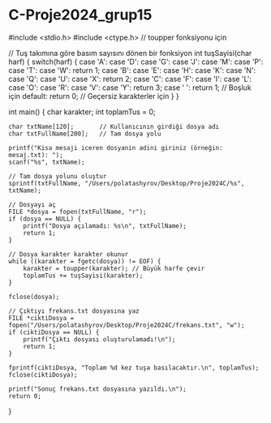 # C-Proje2024_grup15
#include <stdio.h>
#include <ctype.h> // toupper fonksiyonu için

// Tuş takımına göre basım sayısını dönen bir fonksiyon
int tuşSayisi(char harf) {
    switch(harf) {
        case 'A': case 'D': case 'G': case 'J': case 'M': case 'P': case 'T': case 'W': return 1;
        case 'B': case 'E': case 'H': case 'K': case 'N': case 'Q': case 'U': case 'X': return 2;
        case 'C': case 'F': case 'I': case 'L': case 'O': case 'R': case 'V': case 'Y': return 3;
        case ' ': return 1; // Boşluk için
        default: return 0;  // Geçersiz karakterler için
    }
}

int main() {
    char karakter;
    int toplamTus = 0;

    char txtName[120];       // Kullanıcının girdiği dosya adı
    char txtFullName[200];   // Tam dosya yolu

    printf("Kisa mesaji iceren dosyanin adini giriniz (örneğin: mesaj.txt): ");
    scanf("%s", txtName);

    // Tam dosya yolunu oluştur
    sprintf(txtFullName, "/Users/polatashyrov/Desktop/Proje2024C/%s", txtName);

    // Dosyayı aç
    FILE *dosya = fopen(txtFullName, "r");
    if (dosya == NULL) {
        printf("Dosya açılamadı: %s\n", txtFullName);
        return 1;
    }

    // Dosya karakter karakter okunur
    while ((karakter = fgetc(dosya)) != EOF) {
        karakter = toupper(karakter); // Büyük harfe çevir
        toplamTus += tuşSayisi(karakter);
    }

    fclose(dosya);

    // Çıktıyı frekans.txt dosyasına yaz
    FILE *ciktiDosya = fopen("/Users/polatashyrov/Desktop/Proje2024C/frekans.txt", "w");
    if (ciktiDosya == NULL) {
        printf("Çıktı dosyası oluşturulamadı!\n");
        return 1;
    }

    fprintf(ciktiDosya, "Toplam %d kez tuşa basılacaktır.\n", toplamTus);
    fclose(ciktiDosya);

    printf("Sonuç frekans.txt dosyasına yazıldı.\n");
    return 0;
}

